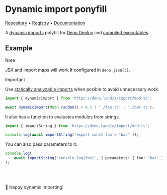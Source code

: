 # Dynamic import ponyfill

[Repository](https://github.com/ayoreis/import) • [Registry](https://deno.land/x/import) • [Documentation](https://deno.land/x/import/mod.ts)

A [dynamic imports](//developer.mozilla.org/en-US/docs/Web/JavaScript/Reference/Operators/import) polyfill for [Deno Deploy](https://deno.com/deploy) and [compiled executables](https://deno.land/manual@v1.28.3/tools/compiler).

## Example

> [!NOTE]
> JSX and import maps will work if configured in `deno.json[c]`.

> [!IMPORTANT]
> Use [statically analyzable imports](https://deno.com/deploy/changelog#statically-analyzable-dynamic-imports) when posible to avoid unnecessary work.

```typescript
import { dynamicImport } from 'https://deno.land/x/import/mod.ts';

await dynamicImport(Math.random() < 0.5 ? './foo.ts' : './bar.ts');
```

It also has a function to evaluates modules from strings.

```typescript
import { importString } from 'https://deno.land/x/import/mod.ts';

console.log(await importString('export const foo = "bar"'));
```

You can also pass parameters to it.

```typescript
console.log(
	await importString('console.log(foo)', { parameters: { foo: 'bar' } }),
);
```

<br/>
<br/>

🦕 Happy dynamic importing!
